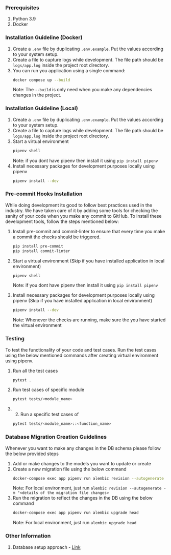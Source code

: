 ### Prerequisites
1. Python 3.9
2. Docker

### Installation Guideline (Docker)
1. Create a `.env` file by duplicating `.env.example`. Put the values according to your system setup.
2. Create a file to capture logs while development. The file path should be `logs/app.log` inside the project root directory.
3. You can run you application using a single command:
   ```sh
   docker compose up --build
   ```
   Note: The `--build` is only need when you make any dependencies changes in the project.

### Installation Guideline (Local)
1. Create a `.env` file by duplicating `.env.example`. Put the values according to your system setup.
2. Create a file to capture logs while development. The file path should be `logs/app.log` inside the project root directory.
3. Start a virtual environment
   ```sh
   pipenv shell
   ```
   Note: if you dont have pipenv then install it using `pip install pipenv`
4. Install necessary packages for development purposes locally using pipenv
   ```sh
   pipenv install --dev
   ```

### Pre-commit Hooks Installation
While doing development its good to follow best practices used in the industry. We have taken care of it by adding some tools for checking the sanity of your code when you make any commit to GitHub. To install these development tools, follow the steps mentioned below:
1. Install pre-commit and commit-linter to ensure that every time you make a commit the checks should be triggered.
   ```sh
   pip install pre-commit
   pip install commit-linter
   ```
2. Start a virtual environment (Skip if you have installed application in local environment)
   ```sh
   pipenv shell
   ```
   Note: if you dont have pipenv then install it using `pip install pipenv`

3. Install necessary packages for development purposes locally using pipenv (Skip if you have installed application in local environment)
   ```sh
   pipenv install --dev
   ```
   Note: Whenever the checks are running, make sure the you have started the virtual environment


### Testing
To test the functionality of your code and test cases. Run the test cases using the below mentioned commands after creating virtual environment using pipenv.
1. Run all the test cases
   ```sh
   pytest .
   ```
2. Run test cases of specific module
   ```sh
   pytest tests/<module_name>
   ```
3. 2. Run a specific test cases of
   ```sh
   pytest tests/<module_name>::<function_name>
   ```

### Database Migration Creation Guidelines
Whenever you want to make any changes in the DB schema please follow the below provided steps
1. Add or make changes to the models you want to update or create
2. Create a new migration file using the below command
   ```sh
   docker-compose exec app pipenv run alembic revision --autogenerate -m "<details of the migration file changes>"
   ```
   Note: For local environment, just run `alembic revision --autogenerate -m "<details of the migration file changes>`
3. Run the migration to reflect the changes in the DB using the below command
   ```sh
   docker-compose exec app pipenv run alembic upgrade head
   ```
   Note: For local environment, just run `alembic upgrade head`


### Other Information
1. Database setup approach - [Link](https://www.fastapitutorial.com/blog/database-connection-fastapi/)
